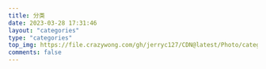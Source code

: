 ```yaml
---
title: 分类
date: 2023-03-28 17:31:46
layout: "categories"
type: "categories"
top_img: https://file.crazywong.com/gh/jerryc127/CDN@latest/Photo/categories.jpg
comments: false
---
```

